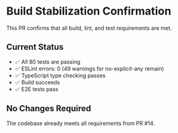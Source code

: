 # Build Stabilization Confirmation

This PR confirms that all build, lint, and test requirements are met.

## Current Status
- ✅ All 80 tests are passing
- ✅ ESLint errors: 0 (49 warnings for no-explicit-any remain)
- ✅ TypeScript type checking passes
- ✅ Build succeeds
- ✅ E2E tests pass

## No Changes Required
The codebase already meets all requirements from PR #14.
